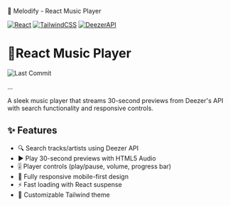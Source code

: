 🎵 Melodify - React Music Player

[![React](https://img.shields.io/badge/React-18.2-blue)](https://react.dev/)
[![TailwindCSS](https://img.shields.io/badge/TailwindCSS-3.3-purple)](https://tailwindcss.com/)
[![DeezerAPI](https://img.shields.io/badge/Deezer_API-1.0-green)](https://developers.deezer.com/)
# 🎵React Music Player

![Last Commit](https://img.shields.io/github/last-commit/your-username/melodify?style=flat-square)

...
<!-- Replace 'your-username/your-repo' with your actual GitHub username and repository name -->

A sleek music player that streams 30-second previews from Deezer's API with search functionality and responsive controls.

<!--![App Screenshot](/screenshot.png)--> <!-- Add your screenshot path here -->

## ✨ Features

- 🔍 Search tracks/artists using Deezer API
- ▶️ Play 30-second previews with HTML5 Audio
- 🎚️ Player controls (play/pause, volume, progress bar)
- 📱 Fully responsive mobile-first design
- ⚡ Fast loading with React suspense
- 🎨 Customizable Tailwind theme
